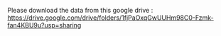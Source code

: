 Please download the data from this google drive : https://drive.google.com/drive/folders/1fjPaOxqGwUUHm98C0-Fzmk-fan4KBU9u?usp=sharing
